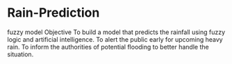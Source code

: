 # Rain-Prediction
fuzzy model
Objective
To build a model that predicts the rainfall using fuzzy logic and artificial intelligence.
To alert the public early for upcoming heavy rain.
To inform the authorities of potential flooding to better handle the situation.
